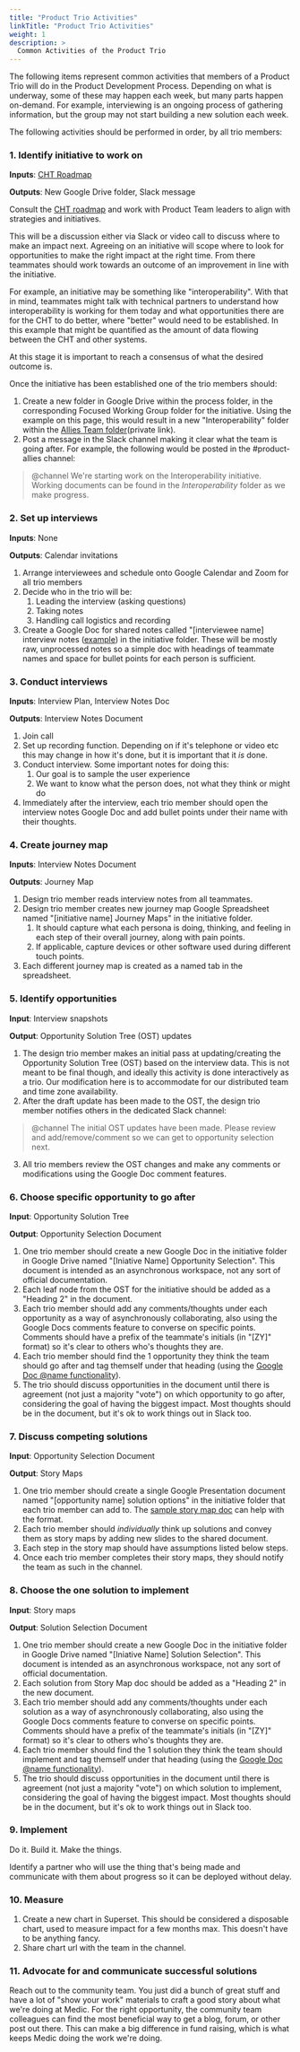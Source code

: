 ```yaml
---
title: "Product Trio Activities"
linkTitle: "Product Trio Activities"
weight: 1
description: >
  Common Activities of the Product Trio 
---
```


The following items represent common activities that members of a Product Trio will do in the Product Development Process. Depending on what is underway, some of these may happen each week, but many parts happen on-demand. For example, interviewing is an ongoing process of gathering information, but the group may not start building a new solution each week.

The following activities should be performed in order, by all trio members:

### 1. Identify initiative to work on
**Inputs**: [CHT Roadmap](https://github.com/orgs/medic/projects/112/views/4/)

**Outputs**: New Google Drive folder, Slack message

Consult the [CHT roadmap](https://github.com/orgs/medic/projects/112/views/4/) and work with Product Team leaders to align with strategies and initiatives.

This will be a discussion either via Slack or video call to discuss where to make an impact next. Agreeing on an initiative will scope where to look for opportunities to make the right impact at the right time. From there teammates should work towards an outcome of an improvement in line with the initiative.

For example, an initiative may be something like "interoperability". With that in mind, teammates might talk with technical partners to understand how interoperability is working for them today and what opportunities there are for the CHT to do better, where "better" would need to be established. In this example that might be quantified as the amount of data flowing between the CHT and other systems.

At this stage it is important to reach a consensus of what the desired outcome is.

Once the initiative has been established one of the trio members should:

1. Create a new folder in Google Drive within the process folder, in the corresponding Focused Working Group folder for the initiative. Using the example on this page, this would result in a new "Interoperability" folder within the [Allies Team folder](https://drive.google.com/drive/folders/1nDem-vQ4esCoGOlUvIX0HAr45fkuURW2)(private link).
2. Post a message in the Slack channel making it clear what the team is going after. For example, the following would be posted in the #product-allies channel: 

> @channel We're starting work on the Interoperability initiative. Working documents can be found in the *Interoperability* folder as we make progress.
>

### 2. Set up interviews
**Inputs**: None 

**Outputs**: Calendar invitations

1. Arrange interviewees and schedule onto Google Calendar and Zoom for all trio members
2. Decide who in the trio will be:
    1. Leading the interview (asking questions)
    2. Taking notes
    3. Handling call logistics and recording
3. Create a Google Doc for shared notes called "[interviewee name] interview notes ([example](https://docs.google.com/document/d/1Sf_-ib2PojqlxNArMAwS0JsNgph_r2gQTxFCH2v5_fk/edit?usp=sharing)) in the initiative folder. These will be mostly raw, unprocessed notes so a simple doc with headings of teammate names and space for bullet points for each person is sufficient.

### 3. Conduct interviews
**Inputs**: Interview Plan, Interview Notes Doc

**Outputs**: Interview Notes Document

1. Join call
2. Set up recording function. Depending on if it's telephone or video etc this may change in how it's done, but it is important that it *is* done.
3. Conduct interview. Some important notes for doing this:
    1. Our goal is to sample the user experience
    2. We want to know what the person does, not what they think or might do
4. Immediately after the interview, each trio member should open the interview notes Google Doc and add bullet points under their name with their thoughts.

### 4. Create journey map
**Inputs**: Interview Notes Document

**Outputs**: Journey Map

1. Design trio member reads interview notes from all teammates.
2. Design trio member creates new journey map Google Spreadsheet named "[initiative name] Journey Maps" in the initiative folder. 
    1. It should capture what each persona is doing, thinking, and feeling in each step of their overall journey, along with pain points. 
    2. If applicable, capture devices or other software used during different touch points. 
3. Each different journey map is created as a named tab in the spreadsheet.

### 5. Identify opportunities
**Input**: Interview snapshots

**Output**: Opportunity Solution Tree (OST) updates

1. The design trio member makes an initial pass at updating/creating the Opportunity Solution Tree (OST) based on the interview data. This is not meant to be final though, and ideally this activity is done interactively as a trio. Our modification here is to accommodate for our distributed team and time zone availability.
2. After the draft update has been made to the OST, the design trio member notifies others in the dedicated Slack channel:

> @channel The initial OST updates have been made. Please review and add/remove/comment so we can get to opportunity selection next.
>
3. All trio members review the OST changes and make any comments or modifications using the Google Doc comment features.

### 6. Choose specific opportunity to go after
**Input**: Opportunity Solution Tree 

**Output**: Opportunity Selection Document

1. One trio member should create a new Google Doc in the initiative folder in Google Drive named "[Iniative Name] Opportunity Selection". This document is intended as an asynchronous workspace, not any sort of official documentation.
2. Each leaf node from the OST for the initiative should be added as a "Heading 2" in the document.
3. Each trio member should add any comments/thoughts under each opportunity as a way of asynchronously collaborating, also using the Google Docs comments feature to converse on specific points. Comments should have a prefix of the teammate's initials (in "[ZY]" format) so it's clear to others who's thoughts they are.
4. Each trio member should find the 1 opportunity they think the team should go after and tag themself under that heading (using the [Google Doc @name functionality](https://workspaceupdates.googleblog.com/2020/10/mention-a-user-directly-in-google-docs.html)).
5. The trio should discuss opportunities in the document until there is agreement (not just a majority "vote") on which opportunity to go after, considering the goal of having the biggest impact. Most thoughts should be in the document, but it's ok to work things out in Slack too.

### 7. Discuss competing solutions
**Input**: Opportunity Selection Document

**Output**: Story Maps

1. One trio member should create a single Google Presentation document named "[opportunity name] solution options" in the initiative folder that each trio member can add to. The [sample story map doc](https://docs.google.com/presentation/d/1DymsgeVXFRqpOOjuuZs9VdNXR5497VJvEbmMcO0XsbU/edit) can help with the format.
2. Each trio member should *individually* think up solutions and convey them as story maps by adding new slides to the shared document.
3. Each step in the story map should have assumptions listed below steps.
4. Once each trio member completes their story maps, they should notify the team as such in the channel.

### 8. Choose the one solution to implement
**Input**: Story maps

**Output**: Solution Selection Document

1. One trio member should create a new Google Doc in the initiative folder in Google Drive named "[Iniative Name] Solution Selection". This document is intended as an asynchronous workspace, not any sort of official documentation.
2. Each solution from Story Map doc should be added as a "Heading 2" in the new document.
3. Each trio member should add any comments/thoughts under each solution as a way of asynchronously collaborating, also using the Google Docs comments feature to converse on specific points. Comments should have a prefix of the teammate's initials (in "[ZY]" format) so it's clear to others who's thoughts they are.
4. Each trio member should find the 1 solution they think the team should implement and tag themself under that heading (using the [Google Doc @name functionality](https://workspaceupdates.googleblog.com/2020/10/mention-a-user-directly-in-google-docs.html)).
5. The trio should discuss opportunities in the document until there is agreement (not just a majority "vote") on which solution to implement, considering the goal of having the biggest impact. Most thoughts should be in the document, but it's ok to work things out in Slack too.

### 9. Implement
Do it. Build it. Make the things.

Identify a partner who will use the thing that's being made and communicate with them about progress so it can be deployed without delay.

### 10. Measure
1. Create a new chart in Superset. This should be considered a disposable chart, used to measure impact for a few months max. This doesn't have to be anything fancy.
2. Share chart url with the team in the channel.

### 11. Advocate for and communicate successful solutions
Reach out to the community team. You just did a bunch of great stuff and have a lot of "show your work" materials to craft a good story about what we're doing at Medic. For the right opportunity, the community team colleagues can find the most beneficial way to get a blog, forum, or other post out there. This can make a big difference in fund raising, which is what keeps Medic doing the work we're doing.
